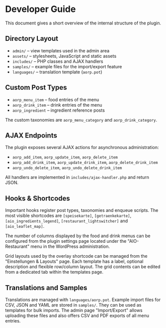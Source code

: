 # Developer Guide

This document gives a short overview of the internal structure of the plugin.

## Directory Layout

- `admin/` – view templates used in the admin area
- `assets/` – stylesheets, JavaScript and static assets
- `includes/` – PHP classes and AJAX handlers
- `samples/` – example files for the import/export feature
- `languages/` – translation template (`aorp.pot`)

## Custom Post Types

- `aorp_menu_item` – food entries of the menu
- `aorp_drink_item` – drink entries of the menu
- `aorp_ingredient` – ingredient reference posts

The custom taxonomies are `aorp_menu_category` and `aorp_drink_category`.

## AJAX Endpoints

The plugin exposes several AJAX actions for asynchronous administration:

- `aorp_add_item`, `aorp_update_item`, `aorp_delete_item`
- `aorp_add_drink_item`, `aorp_update_drink_item`, `aorp_delete_drink_item`
- `aorp_undo_delete_item`, `aorp_undo_delete_drink_item`

All handlers are implemented in `includes/ajax-handler.php` and return JSON.

## Hooks & Shortcodes

Important hooks register post types, taxonomies and enqueue scripts. The most
visible shortcodes are `[speisekarte]`, `[getraenkekarte]`,
`[aio_ingredients_legend]`, `[restaurant_lightswitcher]` and `[aio_leaflet_map]`.

The number of columns displayed by the food and drink menus can be configured
from the plugin settings page located under the "AIO-Restaurant" menu in the WordPress administration.

Grid layouts used by the overlay shortcode can be managed from the
"Einstellungen & Layouts" page. Each template has a label, optional description
and flexible row/column layout.
The grid contents can be edited from a dedicated tab within the templates page.

## Translations and Samples

Translations are managed with `languages/aorp.pot`. Example import files for CSV,
JSON and YAML are stored in `samples/`. They can be used as templates for bulk
imports. The admin page "Import/Export" allows uploading these files and also
offers CSV and PDF exports of all menu entries.
